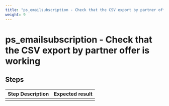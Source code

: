 ```yaml
---
title: "ps_emailsubscription - Check that the CSV export by partner offer is working"
weight: 9
---
```


# ps_emailsubscription - Check that the CSV export by partner offer is working
## Steps
| Step Description | Expected result |
| ----- | ----- |
|  |  |
